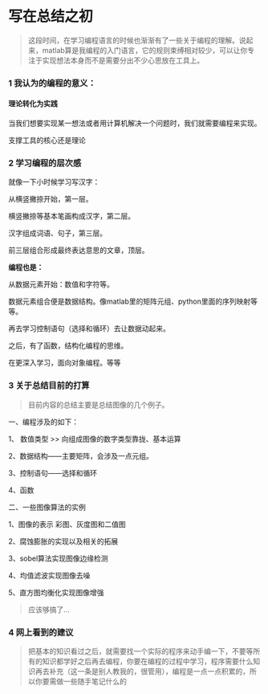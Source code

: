 # 写在总结之初

> 这段时间，在学习编程语言的时候也渐渐有了一些关于编程的理解。说起来，matlab算是我编程的入门语言，它的规则束缚相对较少，可以让你专注于实现想法本身而不是需要分出不少心思放在工具上。

### 1 我认为的编程的意义：

#### **理论转化为实践**

当我们想要实现某一想法或者用计算机解决一个问题时，我们就需要编程来实现。

支撑工具的核心还是理论

### 2 学习编程的层次感

就像一下小时候学习写汉字：

 从横竖撇捺开始，第一层。

横竖撇捺等基本笔画构成汉字，第二层。

汉字组成词语、句子，第三层。

前三层组合形成最终表达意思的文章，顶层。

**编程也是：**

从数据元素开始：数值和字符等。

数据元素组合便是数据结构。像matlab里的矩阵元组、python里面的序列映射等等。

再去学习控制语句（选择和循环）去让数据动起来。 

之后，有了函数，结构化编程的思维。

在更深入学习，面向对象编程。等等

### 3  关于总结目前的打算

> 目前内容的总结主要是总结图像的几个例子。

一、编程涉及的如下：

1、 数值类型 >> 向组成图像的数字类型靠拢、基本运算

2、数据结构——主要矩阵，会涉及一点元组。

3、控制语句——选择和循环

4、函数 

二、一些图像算法的实例 

1、图像的表示 彩图、灰度图和二值图

2、腐蚀膨胀的实现以及相关的拓展

3、sobel算法实现图像边缘检测

4、均值滤波实现图像去噪

5、直方图均衡化实现图像增强

> 应该够搞了...

### 4 网上看到的建议

> 把基本的知识看过之后，就需要找一个实际的程序来动手编一下，不要等所有的知识都学好之后再去编程，你要在编程的过程中学习，程序需要什么知识再去补充（这一条是别人教我的，很管用），编程是一点一点积累的，所以你要需做一些随手笔记什么的